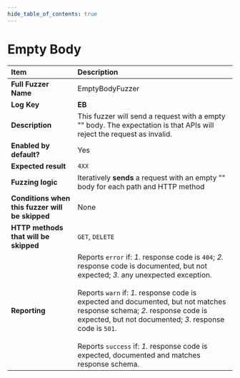 ```yaml
--- 
hide_table_of_contents: true
---
```


# Empty Body

| Item                                            | Description                                                                                                                                                                                                                                                                                                                                                                                                                                 |
|:------------------------------------------------|:--------------------------------------------------------------------------------------------------------------------------------------------------------------------------------------------------------------------------------------------------------------------------------------------------------------------------------------------------------------------------------------------------------------------------------------------|
| **Full Fuzzer Name**                            | EmptyBodyFuzzer                                                                                                                                                                                                                                                                                                                                                                                                                             |
| **Log Key**                                     | **EB**                                                                                                                                                                                                                                                                                                                                                                                                                                      |
| **Description**                                 | This fuzzer will send a request with a empty "" body. The expectation is that APIs will reject the request as invalid.                                                                                                                                                                                                                                                                                                                      |
| **Enabled by default?**                         | Yes                                                                                                                                                                                                                                                                                                                                                                                                                                         |
| **Expected result**                             | `4XX`                                                                                                                                                                                                                                                                                                                                                                                                                                       |
| **Fuzzing logic**                               | Iteratively **sends** a request with an empty "" body for each path and HTTP method                                                                                                                                                                                                                                                                                                                                                         |
| **Conditions when this fuzzer will be skipped** | None                                                                                                                                                                                                                                                                                                                                                                                                                                        |
| **HTTP methods that will be skipped**           | `GET`, `DELETE`                                                                                                                                                                                                                                                                                                                                                                                                                             |
| **Reporting**                                   | Reports `error` if: *1.* response code is `404`; *2.* response code is documented, but not expected; *3.* any unexpected exception. <br/><br/> Reports `warn` if: *1.* response code is expected and documented, but not matches response schema; *2.* response code is expected, but not documented; *3.* response code is `501`. <br/><br/> Reports `success` if: *1.* response code is expected, documented and matches response schema. | 
